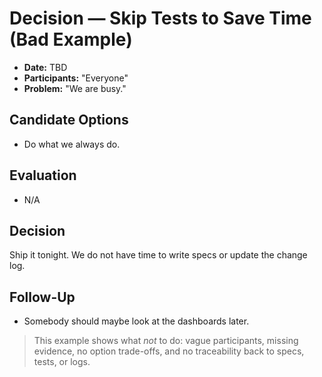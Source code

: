 # Decision — Skip Tests to Save Time (Bad Example)

- **Date:** TBD  
- **Participants:** "Everyone"  
- **Problem:** "We are busy."

## Candidate Options
- Do what we always do.

## Evaluation
- N/A

## Decision
Ship it tonight. We do not have time to write specs or update the change log.

## Follow-Up
- Somebody should maybe look at the dashboards later.

> This example shows what *not* to do: vague participants, missing evidence,
> no option trade-offs, and no traceability back to specs, tests, or logs.
